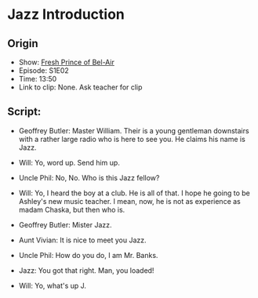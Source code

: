 # Jazz Introduction
## Origin
- Show: [Fresh Prince of Bel-Air](http://www.imdb.com/title/tt0098800/)
- Episode: S1E02
- Time: 13:50
- Link to clip: None. Ask teacher for clip

## Script:
- Geoffrey Butler: Master William. Their is a young gentleman downstairs with a rather large radio who is here to see you. He claims his name is Jazz.

- Will: Yo, word up. Send him up.

- Uncle Phil: No, No. Who is this Jazz fellow?

- Will: Yo, I heard the boy at a club. He is all of that. I hope he going to be Ashley's new music teacher. I mean, now, he is not as experience as madam Chaska, but then who is.

- Geoffrey Butler: Mister Jazz.

- Aunt Vivian: It is nice to meet you Jazz.

- Uncle Phil: How do you do, I am Mr. Banks.

- Jazz: You got that right. Man, you loaded!

- Will: Yo, what's up J.
